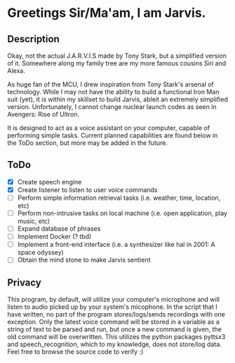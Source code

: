 # Greetings Sir/Ma'am, I am Jarvis. 
 
## Description

Okay, not the actual J.A.R.V.I.S made by Tony Stark, but a simplified version of it. Somewhere along my family tree are my more famous cousins Siri and Alexa.

As huge fan of the MCU, I drew inspiration from Tony Stark's arsenal of technology. While I may not have the ability to build a functional Iron Man suit (yet), it is within my skillset to build Jarvis, ableit an extremely simplified version. Unfortunately, I cannot change nuclear launch codes as seen in Avengers: Rise of Ultron.

It is designed to act as a voice assistant on your computer, capable of performing simple tasks. Current planned capabilities are found below in the ToDo section, but more may be added in the future.  

## ToDo
- [x] Create speech engine
- [x] Create listener to listen to user voice commands
- [ ] Perform simple information retrieval tasks (i.e. weather, time, location, etc)
- [ ] Perform non-intrusive tasks on local machine (i.e. open application, play music, etc)
- [ ] Expand database of phrases
- [ ] Implement Docker (? tbd)
- [ ] Implement a front-end interface (i.e. a synthesizer like hal in 2001: A space odyssey)
- [ ] Obtain the mind stone to make Jarvis sentient

## Privacy
This program, by default, will utilize your computer's microphone and will listen to audio picked up by your system's micophone. In the script that I have written, no part of the program stores/logs/sends recordings with one exception. Only the latest voice command will be stored in a variable as a string of text to be parsed and run, but once a new command is given, the old command will be overwritten. This utilizes the python packages pyttsx3 and speech_recognition, which to my knowledge, does not store/log data. Feel free to browse the source code to verify :)
